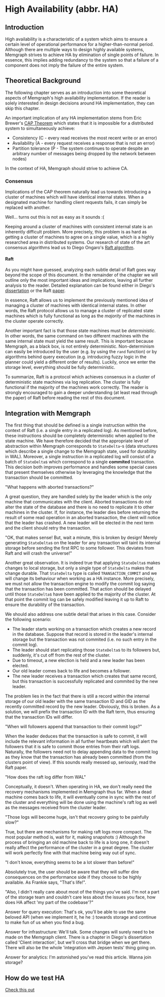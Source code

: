 # High Availability (abbr. HA)

## Introduction

High availability is a characteristic of a system which aims to ensure a
certain level of operational performance for a higher-than-normal period.
Although there are multiple ways to design highly available systems, Memgraph
strives to achieve HA by elimination of single points of failure. In essence,
this implies adding redundancy to the system so that a failure of a component
does not imply the failure of the entire system.

## Theoretical Background

The following chapter serves as an introduction into some theoretical aspects
of Memgraph's high availability implementation. If the reader is solely
interested in design decisions around HA implementation, they can skip this
chapter.

An important implication of any HA implementation stems from Eric Brewer's
[CAP Theorem](https://fenix.tecnico.ulisboa.pt/downloadFile/1126518382178117/10.e-CAP-3.pdf)
which states that it is impossible for a distributed system to simultaneously
achieve:

  * Consistency (C - every read receives the most recent write or an error)
  * Availability (A - every request receives a response that is not an error)
  * Partition tolerance (P - The system continues to operate despite an
                             arbitrary number of messages being dropped by the
                             network between nodes)

In the context of HA, Memgraph should strive to achieve CA.

### Consensus

Implications of the CAP theorem naturally lead us towards introducing a
cluster of machines which will have identical internal states. When a designated
machine for handling client requests fails, it can simply be replaced with
another.

Well... turns out this is not as easy as it sounds :(

Keeping around a cluster of machines with consistent internal state is an
inherently difficult problem. More precisely, this problem is as hard as
getting a cluster of machines to agree on a single value, which is a highly
researched area in distributed systems. Our research of state of the art
consensus algorithms lead us to Diego Ongaro's
[Raft algorithm](https://raft.github.io/raft.pdf).

#### Raft

As you might have guessed, analyzing each subtle detail of Raft goes way
beyond the scope of this document. In the remainder of the chapter we will
outline only the most important ideas and implications, leaving all further
analysis to the reader. Detailed explanation can be found either in Diego's
[dissertation](https://ramcloud.stanford.edu/~ongaro/thesis.pdf) or the
Raft [paper](https://raft.github.io/raft.pdf).

In essence, Raft allows us to implement the previously mentioned idea of
managing a cluster of machines with identical internal states. In other
words, the Raft protocol allows us to manage a cluster of replicated
state machines which is fully functional as long as the *majority* of
the machines in the cluster operate correctly.

Another important fact is that those state machines must be *deterministic*.
In other words, the same command on two different machines with the same
internal state must yield the same result. This is important because Memgraph,
as a black box, is not entirely deterministic. Non-determinism can easily be
introduced by the user (e.g. by using the `rand` function) or by algorithms
behind query execution (e.g. introducing fuzzy logic in the planner could yield
a different order of results). Luckily, once we enter the storage level,
everything should be fully deterministic.

To summarize, Raft is a protocol which achieves consensus in a cluster of
deterministic state machines via log replication. The cluster is fully
functional if the majority of the machines work correctly. The reader
is strongly encouraged to gain a deeper understanding (at least read through
the paper) of Raft before reading the rest of this document.

## Integration with Memgraph

The first thing that should be defined is a single instruction within the
context of Raft (i.e. a single entry in a replicated log). As mentioned
before, these instructions should be completely deterministic when applied
to the state machine. We have therefore decided that the appropriate level
of abstraction within Memgraph corresponds to `StateDelta`-s (data structures
which describe a single change to the Memgraph state, used for durability
in WAL). Moreover, a single instruction in a replicated log will consist of a
batch of `StateDelta`s which correspond to a single **commited** transaction.
This decision both improves performance and handles some special cases that
present themselves otherwise by leveraging the knowledge that the transaction
should be committed.

"What happens with aborted transactions?"

A great question, they are handled solely by the leader which is the only
machine that communicates with the client. Aborted transactions do not alter
the state of the database and there is no need to replicate it to other machines
in the cluster. If, for instance, the leader dies before returning the result
of some read operation in an aborted transaction, the client will notice that
the leader has crashed. A new leader will be elected in the next term and the
client should retry the transaction.

"OK, that makes sense! But, wait a minute, this is broken by design! Merely
generating `StateDelta`s on the leader for any transaction will taint its
internal storage before sending the first RPC to some follower. This deviates
from Raft and will crash the universe!"

Another great observation. It is indeed true that applying `StateDelta`s makes
changes to local storage, but only a single type of `StateDelta` makes that
  change durable. That `StateDelta` type is called `TRANSACTION_COMMIT` and we
will change its behaviour when working as a HA instance. More precisely, we
must not allow the transaction engine to modify the commit log saying that
the transaction has been committed. That action should be delayed until those
`StateDelta`s have been applied to the majority of the cluster. At that point
the commit log can be safely modified leaving it up to Raft to ensure the
durability of the transaction.

We should also address one subtle detail that arises in this case. Consider
the following scenario:

  * The leader starts working on a transaction which creates a new record in the
    database. Suppose that record is stored in the leader's internal storage
    but the transaction was not commited (i.e. no such entry in the commit log).
  * The leader should start replicating those `StateDelta`s to its followers
    but, suddenly, it's cut off from the rest of the cluster.
  * Due to timeout, a new election is held and a new leader has been elected.
  * Our old leader comes back to life and becomes a follower.
  * The new leader receives a transaction which creates that same record, but
    this transaction is successfully replicated and commited by the new leader.

The problem lies in the fact that there is still a record within the internal
storage of our old leader with the same transaction ID and GID as the recently
committed record by the new leader. Obviously, this is broken. As a solution, we
will prefix the transaction ID with the Raft term, thus ensuring that the
transaction IDs will differ.

"When will followers append that transaction to their commit logs?"

When the leader deduces that the transaction is safe to commit, it will include
the relevant information in all further heartbeats which will alert the
followers that it is safe to commit those entries from their raft logs.
Naturally, the followers need not to delay appending data to the commit log
as they know that the transaction has already been committed (from the clusters
point of view). If this sounds really messed up, seriously, read the Raft paper.

"How does the raft log differ from WAL"

Conceptually, it doesn't. When operating in HA, we don't really need the
recovery mechanisms implemented in Memgraph thus far. When a dead machine
comes back to life, it will eventually come in sync with the rest of the
cluster and everything will be done using the machine's raft log as well
as the messages received from the cluster leader.

"Those logs will become huge, isn't that recovery going to be painfully slow?"

True, but there are mechanisms for making raft logs more compact. The most
popular method is, wait for it, making snapshots :)
Although the process of bringing an old machine back to life is a long one,
it doesn't really affect the performance of the cluster in a great degree.
The cluster will work perfectly fine with that machine being way out of sync.

"I don't know, everything seems to be a lot slower than before!"

Absolutely true, the user should be aware that they will suffer dire
consequences on the performance side if they choose to be highly available.
As Frankie says, "That's life!".

"Also, I didn't really care about most of the things you've said. I'm
not a part of the storage team and couldn't care less about the issues you
face, how does HA affect 'my part of the codebase'?"

Answer for query execution: That's ok, you'll be able to use the same beloved
API (when we implement it, he he :) towards storage and continue to
make fun of us when you find a bug.

Answer for infrastructure: We'll talk. Some changes will surely need to
be made on the Memgraph client. There is a chapter in Diego's dissertation
called 'Client interaction', but we'll cross that bridge when we get there.
There will also be the whole 'integration with Jepsen tests' thing going on.

Answer for analytics: I'm astonished you've read this article. Wanna join
storage?

## How do we test HA

[Check this out](https://jepsen.io/analyses/dgraph-1-0-2)
